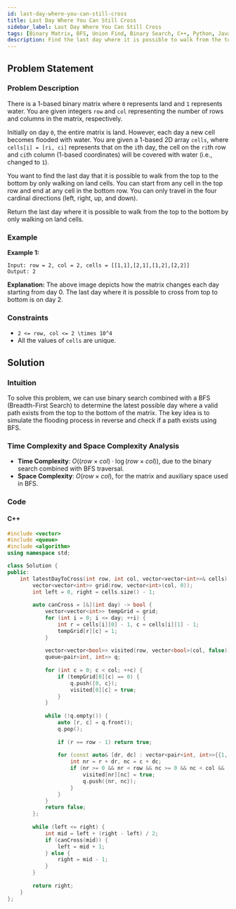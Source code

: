 ```yaml
---
id: last-day-where-you-can-still-cross
title: Last Day Where You Can Still Cross
sidebar_label: Last Day Where You Can Still Cross
tags: [Binary Matrix, BFS, Union Find, Binary Search, C++, Python, Java]
description: Find the last day where it is possible to walk from the top to the bottom of a binary matrix by only walking on land cells.
---
```


## Problem Statement

### Problem Description

There is a 1-based binary matrix where `0` represents land and `1` represents water. You are given integers `row` and `col` representing the number of rows and columns in the matrix, respectively.

Initially on day `0`, the entire matrix is land. However, each day a new cell becomes flooded with water. You are given a 1-based 2D array `cells`, where `cells[i] = [ri, ci]` represents that on the `i`th day, the cell on the `ri`th row and `ci`th column (1-based coordinates) will be covered with water (i.e., changed to `1`).

You want to find the last day that it is possible to walk from the top to the bottom by only walking on land cells. You can start from any cell in the top row and end at any cell in the bottom row. You can only travel in the four cardinal directions (left, right, up, and down).

Return the last day where it is possible to walk from the top to the bottom by only walking on land cells.

### Example

**Example 1:**
```
Input: row = 2, col = 2, cells = [[1,1],[2,1],[1,2],[2,2]]
Output: 2
```
**Explanation:** The above image depicts how the matrix changes each day starting from day 0.
The last day where it is possible to cross from top to bottom is on day 2.


### Constraints

- `2 <= row, col <= 2 \times 10^4`
- All the values of `cells` are unique.

## Solution

### Intuition

To solve this problem, we can use binary search combined with a BFS (Breadth-First Search) to determine the latest possible day where a valid path exists from the top to the bottom of the matrix. The key idea is to simulate the flooding process in reverse and check if a path exists using BFS.

### Time Complexity and Space Complexity Analysis

- **Time Complexity**: $O((row \times col) \cdot \log(row \times col))$, due to the binary search combined with BFS traversal.
- **Space Complexity**: $O(row \times col)$, for the matrix and auxiliary space used in BFS.

### Code

#### C++

```cpp
#include <vector>
#include <queue>
#include <algorithm>
using namespace std;

class Solution {
public:
    int latestDayToCross(int row, int col, vector<vector<int>>& cells) {
        vector<vector<int>> grid(row, vector<int>(col, 0));
        int left = 0, right = cells.size() - 1;
        
        auto canCross = [&](int day) -> bool {
            vector<vector<int>> tempGrid = grid;
            for (int i = 0; i <= day; ++i) {
                int r = cells[i][0] - 1, c = cells[i][1] - 1;
                tempGrid[r][c] = 1;
            }
            
            vector<vector<bool>> visited(row, vector<bool>(col, false));
            queue<pair<int, int>> q;
            
            for (int c = 0; c < col; ++c) {
                if (tempGrid[0][c] == 0) {
                    q.push({0, c});
                    visited[0][c] = true;
                }
            }
            
            while (!q.empty()) {
                auto [r, c] = q.front();
                q.pop();
                
                if (r == row - 1) return true;
                
                for (const auto& [dr, dc] : vector<pair<int, int>>{{1, 0}, {-1, 0}, {0, 1}, {0, -1}}) {
                    int nr = r + dr, nc = c + dc;
                    if (nr >= 0 && nr < row && nc >= 0 && nc < col && !visited[nr][nc] && tempGrid[nr][nc] == 0) {
                        visited[nr][nc] = true;
                        q.push({nr, nc});
                    }
                }
            }
            return false;
        };
        
        while (left <= right) {
            int mid = left + (right - left) / 2;
            if (canCross(mid)) {
                left = mid + 1;
            } else {
                right = mid - 1;
            }
        }
        
        return right;
    }
};
```
